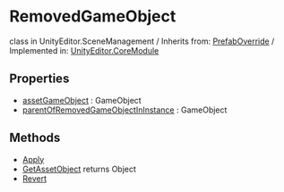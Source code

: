 # RemovedGameObject
class in UnityEditor.SceneManagement
 / Inherits from: <a href="https://docs.unity3d.com/6000.0/Documentation/ScriptReference/PrefabOverride.html" target="_blank">PrefabOverride</a> / Implemented in: <a href="https://docs.unity3d.com/6000.0/Documentation/ScriptReference/UnityEditor.CoreModule.html" target="_blank">UnityEditor.CoreModule</a>
## Properties
- <a href="https://docs.unity3d.com/6000.0/Documentation/ScriptReference/RemovedGameObject-assetGameObject.html" target="_blank">assetGameObject</a> : GameObject
- <a href="https://docs.unity3d.com/6000.0/Documentation/ScriptReference/RemovedGameObject-parentOfRemovedGameObjectInInstance.html" target="_blank">parentOfRemovedGameObjectInInstance</a> : GameObject
## Methods
- <a href="https://docs.unity3d.com/6000.0/Documentation/ScriptReference/RemovedGameObject.Apply.html" target="_blank">Apply</a>
- <a href="https://docs.unity3d.com/6000.0/Documentation/ScriptReference/RemovedGameObject.GetAssetObject.html" target="_blank">GetAssetObject</a> returns Object
- <a href="https://docs.unity3d.com/6000.0/Documentation/ScriptReference/RemovedGameObject.Revert.html" target="_blank">Revert</a>

